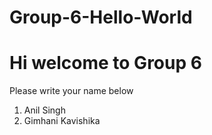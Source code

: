 # Group-6-Hello-World
# Hi welcome to Group 6
Please write your name below
1. Anil Singh
2. Gimhani Kavishika
